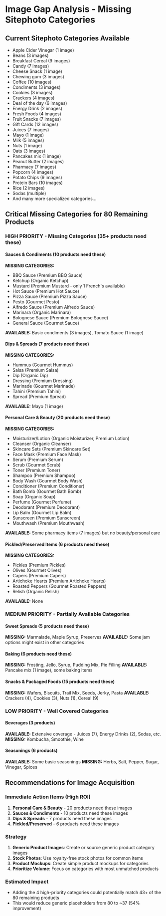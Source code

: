 # Image Gap Analysis - Missing Sitephoto Categories

## Current Sitephoto Categories Available
- Apple Cider Vinegar (1 image)
- Beans (3 images)
- Breakfast Cereal (9 images)
- Candy (7 images)
- Cheese Snack (1 image)
- Chewing gum (3 images)
- Coffee (10 images)
- Condiments (3 images)
- Cookies (3 images)
- Crackers (4 images)
- Deal of the day (6 images)
- Energy Drink (2 images)
- Fresh Foods (4 images)
- Fruit Snacks (7 images)
- Gift Cards (12 images)
- Juices (7 images)
- Mayo (1 image)
- Milk (5 images)
- Nuts (1 image)
- Oats (3 images)
- Pancakes mix (1 image)
- Peanut Butter (2 images)
- Pharmacy (7 images)
- Popcorn (4 images)
- Potato Chips (9 images)
- Protein Bars (10 images)
- Rice (2 images)
- Sodas (multiple)
- And many more specialized categories...

## Critical Missing Categories for 80 Remaining Products

### HIGH PRIORITY - Missing Categories (35+ products need these)

#### Sauces & Condiments (10 products need these)
**MISSING CATEGORIES:**
- BBQ Sauce (Premium BBQ Sauce)
- Ketchup (Organic Ketchup) 
- Mustard (Premium Mustard - only 1 French's available)
- Hot Sauce (Premium Hot Sauce)
- Pizza Sauce (Premium Pizza Sauce)
- Pesto (Gourmet Pesto)
- Alfredo Sauce (Premium Alfredo Sauce)
- Marinara (Organic Marinara)
- Bolognese Sauce (Premium Bolognese Sauce)
- General Sauce (Gourmet Sauce)

**AVAILABLE:** Basic condiments (3 images), Tomato Sauce (1 image)

#### Dips & Spreads (7 products need these)
**MISSING CATEGORIES:**
- Hummus (Gourmet Hummus)
- Salsa (Premium Salsa)
- Dip (Organic Dip)
- Dressing (Premium Dressing)
- Marinade (Gourmet Marinade)
- Tahini (Premium Tahini)
- Spread (Premium Spread)

**AVAILABLE:** Mayo (1 image)

#### Personal Care & Beauty (20 products need these)
**MISSING CATEGORIES:**
- Moisturizer/Lotion (Organic Moisturizer, Premium Lotion)
- Cleanser (Organic Cleanser)
- Skincare Sets (Premium Skincare Set)
- Face Mask (Premium Face Mask)
- Serum (Premium Serum)
- Scrub (Gourmet Scrub)
- Toner (Premium Toner)
- Shampoo (Premium Shampoo)
- Body Wash (Gourmet Body Wash)
- Conditioner (Premium Conditioner)
- Bath Bomb (Gourmet Bath Bomb)
- Soap (Organic Soap)
- Perfume (Gourmet Perfume)
- Deodorant (Premium Deodorant)
- Lip Balm (Gourmet Lip Balm)
- Sunscreen (Premium Sunscreen)
- Mouthwash (Premium Mouthwash)

**AVAILABLE:** Some pharmacy items (7 images) but no beauty/personal care

#### Pickled/Preserved Items (6 products need these)
**MISSING CATEGORIES:**
- Pickles (Premium Pickles)
- Olives (Gourmet Olives)
- Capers (Premium Capers)
- Artichoke Hearts (Premium Artichoke Hearts)
- Roasted Peppers (Gourmet Roasted Peppers)
- Relish (Organic Relish)

**AVAILABLE:** None

### MEDIUM PRIORITY - Partially Available Categories

#### Sweet Spreads (5 products need these)
**MISSING:** Marmalade, Maple Syrup, Preserves
**AVAILABLE:** Some jam options might exist in other categories

#### Baking (6 products need these)
**MISSING:** Frosting, Jello, Syrup, Pudding Mix, Pie Filling
**AVAILABLE:** Pancake mix (1 image), some baking items

#### Snacks & Packaged Foods (15 products need these)
**MISSING:** Wafers, Biscuits, Trail Mix, Seeds, Jerky, Pasta
**AVAILABLE:** Crackers (4), Cookies (3), Nuts (1), Cereal (9)

### LOW PRIORITY - Well Covered Categories

#### Beverages (3 products)
**AVAILABLE:** Extensive coverage - Juices (7), Energy Drinks (2), Sodas, etc.
**MISSING:** Kombucha, Smoothie, Wine

#### Seasonings (6 products)
**AVAILABLE:** Some basic seasonings
**MISSING:** Herbs, Salt, Pepper, Sugar, Vinegar, Spices

## Recommendations for Image Acquisition

### Immediate Action Items (High ROI)
1. **Personal Care & Beauty** - 20 products need these images
2. **Sauces & Condiments** - 10 products need these images  
3. **Dips & Spreads** - 7 products need these images
4. **Pickled/Preserved** - 6 products need these images

### Strategy
1. **Generic Product Images**: Create or source generic product category images
2. **Stock Photos**: Use royalty-free stock photos for common items
3. **Product Mockups**: Create simple product mockups for categories
4. **Prioritize Volume**: Focus on categories with most unmatched products

### Estimated Impact
- Adding the 4 high-priority categories could potentially match 43+ of the 80 remaining products
- This would reduce generic placeholders from 80 to ~37 (54% improvement)